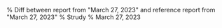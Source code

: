 % Diff between report from "March 27, 2023" and reference report from "March 27, 2023"
% Strudy
% March 27, 2023


